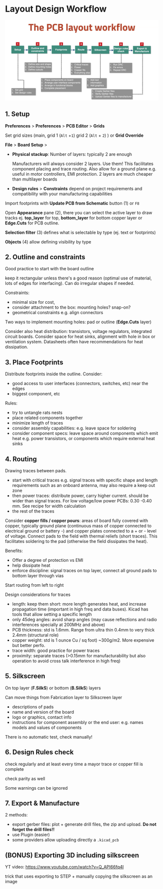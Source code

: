 # Layout Design Workflow

![](./assets/layout_workflow.png)

## 1. Setup

**Preferences** > **Preferences** > **PCB Editor** > **Grids** 

Set grid sizes (main, grid 1 (`Alt` +`1`) grid 2 (`Alt` + `2`) ) or **Grid Override**

**File** > **Board Setup** >

* **Physical stackup**:  Number of layers: typically 2 are enough

  Manufacturers will always consider 2 layers. Use them! This facilitates component placing and trace routing. Also allow for a ground plane e.g. useful in motor controllers, EMI protection. 2 layers are much cheaper than multilayer boards

* **Design rules** > **Constraints** depend on project requirements and compatibility with your manufacturing capabilities

Import footprints with **Update PCB from Schematic** button (1) or `F8`

Open **Appearance** pane (2), there you can select the active layer to draw tracks ej. **top_layer** for top,  **bottom_layer** for bottom copper layer or **Edge.Cuts** for PCB outline. 

**Selection filter** (3) defines what is selectable by type (ej. text or footprints)

**Objects** (4) allow defining visibility by type

## 2. Outline and constraints

Good practice to start with the board outline

keep it rectangular unless there's a good reason (optimal use of material, lots of edges for interfacing). Can do irregular shapes if needed. 

Constraints:  

* minimal size for cost, 
* consider attachment to the box: mounting holes? snap-on?
* geometrical constraints e.g. align connectors

Two ways to implement mounting holes: pad or outline (**Edge.Cuts** layer)

Consider also heat distribution: transistors, voltage regulators, integrated circuit boards. Consider space for heat sinks, alignment with hole in box or ventilation system. Datasheets often have recommendations for heat dissipation.

## 3. Place Footprints

Distribute footprints inside the outline. Consider:

* good access to user interfaces (connectors, switches, etc) near the edges
* biggest component, etc

Rules:

* try to untangle rats nests
* place related components together 
* minimize length of traces 
* consider assembly capabilities: e.g. leave space for soldering
* consider component specs: leave space around components which emit heat e.g. power transistors, or components which require external heat sinks 

## 4. Routing

Drawing traces between pads. 

* start with critical traces e.g. signal traces with specific shape and length requirements such as an onboard antenna, may also require a keep out zone
* then power traces: distribute power, carry higher current. should be wider than signal traces. For low voltage/low power PCBs: 0.30 -0.40 mm. See recipe for width calculation
* the rest of the traces

Consider **copper fills / copper pours**: areas of board fully covered with copper, typically ground plane (continuous mass of copper connected to electrical ground or battery -)  and copper plates connected to a + or - level of voltage. Connect pads to the field with thermal reliefs (short traces). This facilitates soldering to the pad (otherwise the field dissipates the heat). 

Benefits:

* Offer a degree of protection vs EMI
* help dissipate heat
* enforce discipline: signal traces on top layer, connect all ground pads to bottom layer through vias 

Start routing from left to right

Design considerations for traces

* length: keep them short: more length generates heat, and increase propagation time (important in high freq and data buses). Kicad has tools that allow setting a specific length
* only 45deg angles: avoid sharp angles (may cause reflections and radio interferences specially at 200MHz and above)
* PCB thickness: std is 1.6mm. Range from ultra thin 0.4mm to very thick 2.4mm (structural role)
* copper weight: std is 1 ounce  Cu / sq foot) ~300g/m2. More expensive but better perfo. 
* trace width: good practice for power traces
* proximity: separate traces (>0.15mm for manufacturability but also operation to avoid cross talk interference in high freq)

## 5. Silkscreen

On top layer (**F.SilkS**) or bottom (**B.SilkS**) layers 

Can move things from Fabrication layer to Silkscreen layer

* descriptions of pads
* name and version of the board
* logo or graphics, contact info
* instructions for component assembly or the end user: e.g. names models and values of components

There is no automatic test, check manually!

## 6. Design Rules check

check regularly and at least every time a mayor trace or copper fill is complete 

check parity as well

Some warnings can be ignored

## 7. Export & Manufacture

2 methods:

- export gerber files: plot + generate drill files, the zip and upload. **Do not forget the drill files!!**
- use Plugin (easier)
- some providers allow uploading directly a `.kicad_pcb`

## (BONUS) Exporting 3D including silkscreen

YT video: https://www.youtube.com/watch?v=Q_API66fq4I

trick that uses exporting to STEP + manually copying the silkscreen as an image